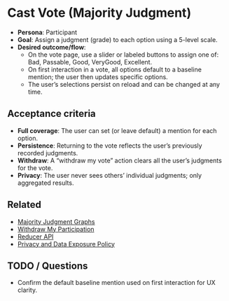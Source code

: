 # Cast Vote (Majority Judgment)

- **Persona**: Participant
- **Goal**: Assign a judgment (grade) to each option using a 5-level scale.
- **Desired outcome/flow**:
  - On the vote page, use a slider or labeled buttons to assign one of: Bad, Passable, Good, VeryGood, Excellent.
  - On first interaction in a vote, all options default to a baseline mention; the user then updates specific options.
  - The user’s selections persist on reload and can be changed at any time.

## Acceptance criteria
- **Full coverage**: The user can set (or leave default) a mention for each option.
- **Persistence**: Returning to the vote reflects the user’s previously recorded judgments.
- **Withdraw**: A “withdraw my vote” action clears all the user’s judgments for the vote.
- **Privacy**: The user never sees others’ individual judgments; only aggregated results.

## Related
- [Majority Judgment Graphs](./majority-judgment-graphs.md)
- [Withdraw My Participation](./withdraw-my-participation.md)
- [Reducer API](../server/reducer-api.md)
- [Privacy and Data Exposure Policy](../server/privacy-and-data-exposure-policy.md)

## TODO / Questions
- Confirm the default baseline mention used on first interaction for UX clarity.
